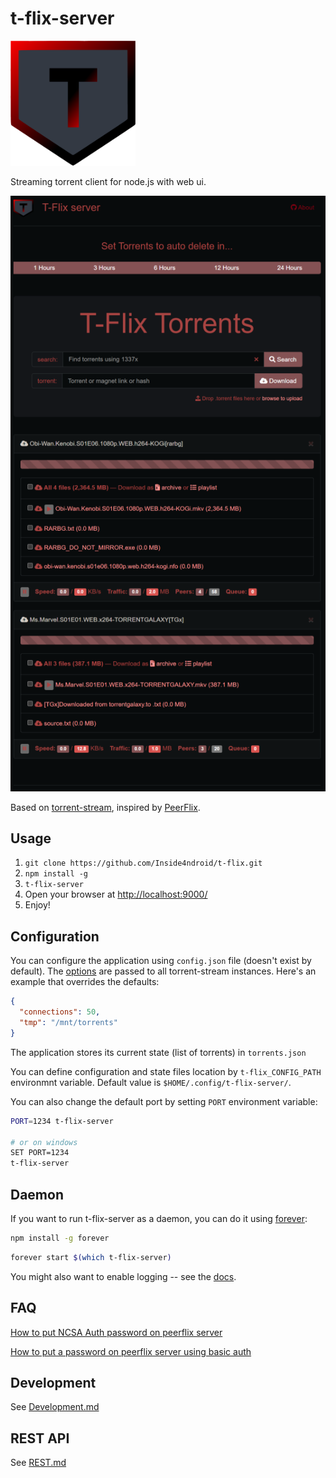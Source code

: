 t-flix-server
===============

<img src="https://github.com/Inside4ndroid/t-flix/raw/main/app/images/logo.png" alt="logo" height="200" width="200">

Streaming torrent client for node.js with web ui.

![screen capture](https://github.com/Inside4ndroid/t-flix/raw/main/app/images/screener.png)

Based on [torrent-stream](https://github.com/mafintosh/torrent-stream), inspired by [PeerFlix](https://github.com/asapach/peerflix-server).

## Usage

1. `git clone https://github.com/Inside4ndroid/t-flix.git`
1. `npm install -g`
1. `t-flix-server`
1. Open your browser at [http://localhost:9000/](http://localhost:9000/)
1. Enjoy!

## Configuration

You can configure the application using `config.json` file (doesn't exist by default).
The [options](https://github.com/mafintosh/torrent-stream#full-api) are passed to all torrent-stream instances.
Here's an example that overrides the defaults:

```json
{
  "connections": 50,
  "tmp": "/mnt/torrents"
}
```

The application stores its current state (list of torrents) in `torrents.json`

You can define configuration and state files location by `t-flix_CONFIG_PATH` environmnt variable. Default value is `$HOME/.config/t-flix-server/`.

You can also change the default port by setting `PORT` environment variable:

```sh
PORT=1234 t-flix-server

# or on windows
SET PORT=1234
t-flix-server
```


## Daemon

If you want to run t-flix-server as a daemon, you can do it using [forever](https://github.com/foreverjs/forever):

```sh
npm install -g forever
```

```sh
forever start $(which t-flix-server)
```

You might also want to enable logging -- see the [docs](https://github.com/foreverjs/forever#command-line-usage).

## FAQ

[How to put NCSA Auth password on peerflix server](https://github.com/Inside4ndroid/t-flix/wiki/How-to-put-NCSA-Auth-password-on-peerflix-server)

[How to put a password on peerflix server using basic auth](https://github.com/Inside4ndroid/t-flix/wiki/How-to-put-a-password-on-peerflix-server-using-basic-auth)
## Development

See [Development.md](Development.md)

## REST API

See [REST.md](REST.md)

